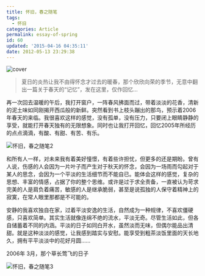 ```yaml
---
title: 怀旧，春之随笔
tags:
  - 怀旧
categories: Article
permalink: essay-of-spring
id: 60
updated: '2015-04-16 04:35:11'
date: 2012-05-13 23:29:38
---
```


![cover](https://cat.yufan.me/cats/012352GRk.jpg)

>夏日的炎热让我不由得怀念才过去的暖春，那个欣欣向荣的季节，无意中翻出一篇关于春天的“记忆”，发在这里，仅作回忆…

<!--more-->

再一次回去温暖的午后，我打开窗户，一阵春风拂面而过，带着淡淡的花香，清新的泥土味如同刚揭开西瓜般的新鲜。突然看到书上枝头蹦出的那鸟，预示着2006年春天的来临。我很喜欢这样的感觉，没有孤单，没有压力，只要闭上眼睛静静的享受，就能打开春天独有的无限想象。同时也让我打开回忆，回忆2005年所经历的点点滴滴，有酸、有甜、有苦、有乐。

![怀旧，春之随笔2](https://cat.yufan.me/cats/012352Qeq.jpg)

和所有人一样，对未来我有着美好憧憬，有着些许担忧，但更多的还是期盼。曾有人说，伤感的人会因为一片叶子而产生对于秋天的怀念，会因为一场雨而勾起对于某人的思念，会因为一个平淡的生活细节而不能自已。能体会这样的感觉，复杂的思想、丰富的情感，占据了你的整个思维。或许是过于求全责备，一直被认为苛求完美的人是肩负着痛苦，敏感的人是继承脆弱，甚至是说孤独的人保守着精神上的寂寞，在常人眼里那都是不可能的。

安静的我喜欢独自在家，过着平淡安逸的生活，自然成为一种规律，不喜欢僵硬感，只喜欢简单。其实生活就像连绵不绝的流水，平淡无奇。尽管生活如此，但各自储蓄着不同的内涵。平淡的日子如同白开水，虽然淡而无味，但偶尔能品出清甜。就是这种淡淡的感觉，让我感到踏实与安慰。能享受到粗茶淡饭里面的天长地久，拥有平平淡淡中的花好月圆……

2006年 3月，那个草长莺飞的日子

![怀旧，春之随笔3](https://cat.yufan.me/cats/012352N68.jpg)
